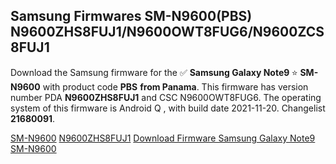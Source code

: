 <h2>Samsung Firmwares SM-N9600(PBS) N9600ZHS8FUJ1/N9600OWT8FUG6/N9600ZCS8FUJ1</h2>
Download the Samsung firmware for the ✅ <strong>Samsung Galaxy Note9 </strong> ⭐ <strong>SM-N9600</strong> with product code <strong>PBS</strong> <strong> from Panama</strong>. This firmware has version number PDA <strong>N9600ZHS8FUJ1</strong> and CSC N9600OWT8FUG6. The operating system of this firmware is Android Q , with build date 2021-11-20. Changelist <strong>21680091</strong>.


[SM-N9600](https://samfirm.shop/samsung/model/SM-N9600)
[N9600ZHS8FUJ1](https://samfirm.shop/samsung/pda/N9600ZHS8FUJ1)
[Download Firmware Samsung Galaxy Note9 SM-N9600](https://samfirm.shop/samsung/firmware/475595)
